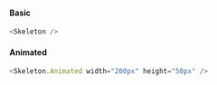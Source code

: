 #### Basic

```js
<Skeleton />
```

#### Animated

```js
<Skeleton.Animated width="200px" height="50px" />
```

